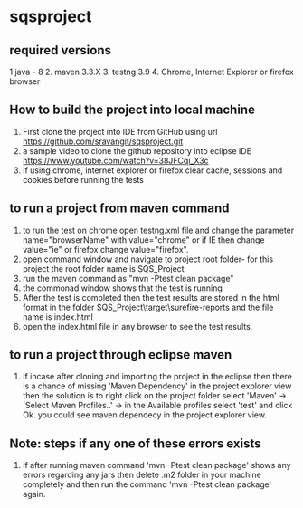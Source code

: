 # sqsproject

## required versions 
1 java - 8
2. maven 3.3.X
3. testng 3.9
4. Chrome, Internet Explorer or firefox browser

## How to build the project into local machine

1. First clone the project into IDE from GitHub using url https://github.com/sravangit/sqsproject.git
2. a sample video to clone the github repository into eclipse IDE https://www.youtube.com/watch?v=38JFCqi_X3c
3. if using chrome, internet explorer or firefox clear cache, sessions and cookies before running the tests

## to run a project from maven command
1. to run the test on chrome open testng.xml file and change the parameter name="browserName" with value="chrome" or if IE then change value="ie" or firefox change value="firefox".
2. open command window and navigate to project root folder- for this project the root folder name is SQS_Project
3. run the maven command as "mvn -Ptest clean package"
4. the commonad window shows that the test is running
5. After the test is completed then the test results are stored in the html format in the folder SQS_Project\target\surefire-reports and the file name is index.html 
6. open the index.html file in any browser to see the test results.

## to run a project through eclipse maven
1. if incase after cloning and importing the project in the eclipse then there is a chance of missing 'Maven Dependency' in the project explorer view then the solution is to right click on the project folder select 'Maven' -> 'Select Maven Profiles..' -> in the Available profiles select 'test' and click Ok. you could see maven dependecy in the project explorer view.


## Note: steps if any one of these errors exists
1. if after running maven command 'mvn -Ptest clean package' shows any errors regarding any jars then delete .m2 folder in your machine completely and then run the command 'mvn -Ptest clean package' again.





